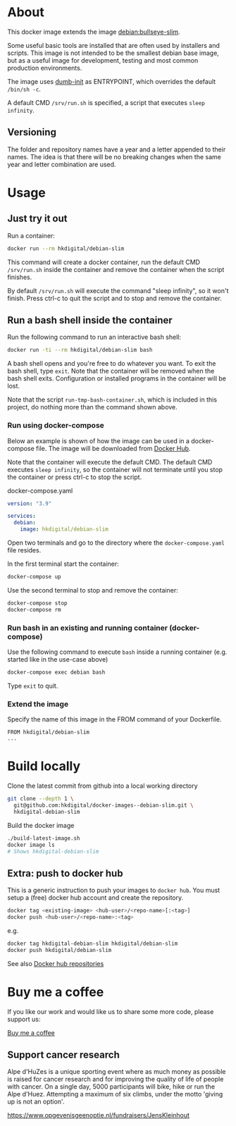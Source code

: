
# About

This docker image extends the image [debian:bullseye-slim](https://hub.docker.com/_/debian).

Some useful basic tools are installed that are often used by installers and scripts. This image is not intended to be the smallest debian base image, 
but as a useful image for development, testing and most common production environments.

The image uses [dumb-init](https://github.com/Yelp/dumb-init) as ENTRYPOINT, which overrides the default `/bin/sh -c`.

A default CMD `/srv/run.sh` is specified, a script that executes `sleep infinity`.

## Versioning

The folder and repository names have a year and a letter appended to their names. The idea is that there will be no breaking changes when the same year and letter combination are used.

# Usage

## Just try it out

Run a container:

```bash
docker run --rm hkdigital/debian-slim
```

This command will create a docker container, run the default CMD `/srv/run.sh` inside the container and remove the container when the script finishes.

By default `/srv/run.sh` will execute the command "sleep infinity", so it won't finish. Press ctrl-c to quit the script and to stop and remove the container.

## Run a bash shell inside the container

Run the following command to run an interactive bash shell:

```bash
docker run -ti --rm hkdigital/debian-slim bash
```

A bash shell opens and you're free to do whatever you want. To exit the bash shell, type `exit`. Note that the container will be removed when the bash shell exits. Configuration or installed programs in the container will be lost.

Note that the script `run-tmp-bash-container.sh`, which is included in this project, do nothing more than the command shown above.

### Run using docker-compose

Below an example is shown of how the image can be used in a docker-compose file. The image will be downloaded from [Docker Hub](https://https://hub.docker.com).

Note that the container will execute the default CMD. The default CMD executes `sleep infinity`, so the container will not terminate until you stop the container or press ctrl-c to stop the script.

docker-compose.yaml
```yaml
version: "3.9"

services:
  debian:
    image: hkdigital/debian-slim
```

Open two terminals and go to the directory where the `docker-compose.yaml` file resides.

In the first terminal start the container:

```bash
docker-compose up
```

Use the second terminal to stop and remove the container:

```bash
docker-compose stop
docker-compose rm
```

### Run bash in an existing and running container (docker-compose)

Use the following command to execute `bash` inside a running container (e.g. started like in the use-case above)

```bash
docker-compose exec debian bash
```

Type `exit` to quit.

### Extend the image

Specify the name of this image in the FROM command of your Dockerfile.

```
FROM hkdigital/debian-slim
...
```

# Build locally

Clone the latest commit from github into a local working directory

```bash
git clone --depth 1 \
  git@github.com:hkdigital/docker-images--debian-slim.git \
  hkdigital-debian-slim
```

Build the docker image

```bash
./build-latest-image.sh
docker image ls
# Shows hkdigital-debian-slim
```

## Extra: push to docker hub

This is a generic instruction to push your images to `docker hub`. You must setup a (free) docker hub account and create the repository.

```bash
docker tag <existing-image> <hub-user>/<repo-name>[:<tag>]
docker push <hub-user>/<repo-name>:<tag>
```

e.g.

```bash
docker tag hkdigital-debian-slim hkdigital/debian-slim
docker push hkdigital/debian-slim
```

See also [Docker hub repositories](https://docs.docker.com/docker-hub/repos/)

# Buy me a coffee

If you like our work and would like us to share some more code, please support us:

[Buy me a coffee](https://www.buymeacoffee.com/hkdigital)

## Support cancer research

Alpe d'HuZes is a unique sporting event where as much money as possible is raised for cancer research and for improving the quality of life of people with cancer. On a single day, 5000 participants will bike, hike or run the Alpe d'Huez. Attempting a maximum of six climbs, under the motto 'giving up is not an option'. 

https://www.opgevenisgeenoptie.nl/fundraisers/JensKleinhout
